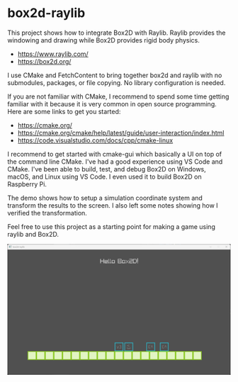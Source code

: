 # box2d-raylib
This project shows how to integrate Box2D with Raylib. Raylib provides the windowing and drawing while Box2D provides rigid body physics.
- https://www.raylib.com/
- https://box2d.org/

I use CMake and FetchContent to bring together box2d and raylib with no submodules, packages, or file copying. No library configuration is needed.

If you are not familiar with CMake, I recommend to spend some time getting familiar with it because it is very common in open source programming. Here are some links to get you started:
- https://cmake.org/
- https://cmake.org/cmake/help/latest/guide/user-interaction/index.html
- https://code.visualstudio.com/docs/cpp/cmake-linux

I recommend to get started with cmake-gui which basically a UI on top of the command line CMake. I've had a good experience using VS Code and CMake. I've been able to build, test, and debug Box2D on Windows, macOS, and Linux using VS Code. I even used it to build Box2D on Raspberry Pi.

The demo shows how to setup a simulation coordinate system and transform the results to the screen. I also left some notes showing how I verified the transformation.

Feel free to use this project as a starting point for making a game using raylib and Box2D.

![screenshot](screenshot.png)

